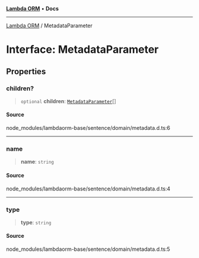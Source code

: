 [**Lambda ORM**](../README.md) • **Docs**

***

[Lambda ORM](../README.md) / MetadataParameter

# Interface: MetadataParameter

## Properties

### children?

> `optional` **children**: [`MetadataParameter`](MetadataParameter.md)[]

#### Source

node\_modules/lambdaorm-base/sentence/domain/metadata.d.ts:6

***

### name

> **name**: `string`

#### Source

node\_modules/lambdaorm-base/sentence/domain/metadata.d.ts:4

***

### type

> **type**: `string`

#### Source

node\_modules/lambdaorm-base/sentence/domain/metadata.d.ts:5
